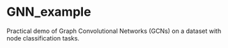 # GNN_example
Practical demo of Graph Convolutional Networks (GCNs) on a dataset with node classification tasks.
